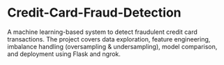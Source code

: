 # Credit-Card-Fraud-Detection
A machine learning-based system to detect fraudulent credit card transactions. The project covers data exploration, feature engineering, imbalance handling (oversampling &amp; undersampling), model comparison, and deployment using Flask and ngrok.
